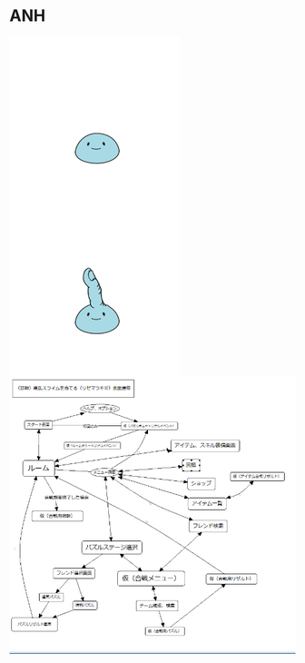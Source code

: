 ANH
===
<a href="url"><img src="https://github.com/athenaeum-school/ANH/blob/master/zeri01.png" align="left" height="300" width="300" ></a>
<a href="url"><img src="https://github.com/athenaeum-school/ANH/blob/master/zeri02.png" align="left" height="300" width="300" ></a>

![image](state01.png)
